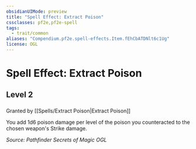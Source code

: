 ```yaml
---
obsidianUIMode: preview
title: "Spell Effect: Extract Poison"
cssclasses: pf2e,pf2e-spell
tags:
  - trait/common
aliases: "Compendium.pf2e.spell-effects.Item.fEhCbATDNlt6c1Ug"
license: OGL
---
```

# Spell Effect: Extract Poison
## Level 2
### 






Granted by [[Spells/Extract Poison|Extract Poison]]

You add 1d6 poison damage per level of the poison you counteracted to the chosen weapon's Strike damage.

*Source: Pathfinder Secrets of Magic*
*OGL*